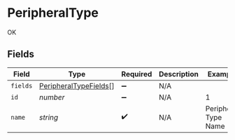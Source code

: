 # PeripheralType

OK


## Fields

| Field                                                                 | Type                                                                  | Required                                                              | Description                                                           | Example                                                               |
| --------------------------------------------------------------------- | --------------------------------------------------------------------- | --------------------------------------------------------------------- | --------------------------------------------------------------------- | --------------------------------------------------------------------- |
| `fields`                                                              | [PeripheralTypeFields](../../models/shared/peripheraltypefields.md)[] | :heavy_minus_sign:                                                    | N/A                                                                   |                                                                       |
| `id`                                                                  | *number*                                                              | :heavy_minus_sign:                                                    | N/A                                                                   | 1                                                                     |
| `name`                                                                | *string*                                                              | :heavy_check_mark:                                                    | N/A                                                                   | Peripheral Type Name                                                  |